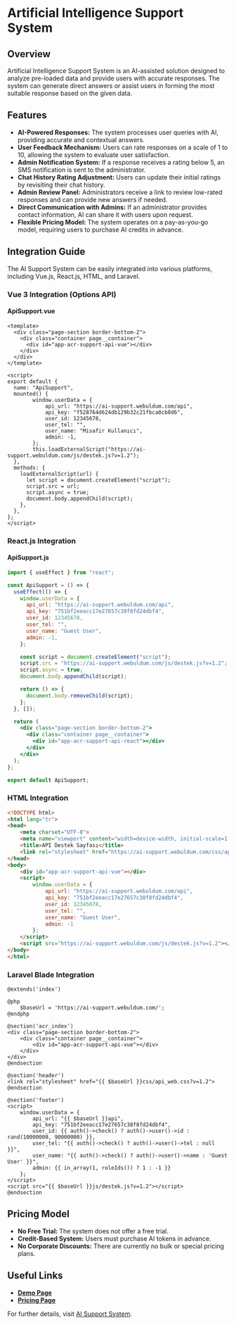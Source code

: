 # Artificial Intelligence Support System

## Overview
Artificial Intelligence Support System is an AI-assisted solution designed to analyze pre-loaded data and provide users with accurate responses. The system can generate direct answers or assist users in forming the most suitable response based on the given data.

## Features
- **AI-Powered Responses:** The system processes user queries with AI, providing accurate and contextual answers.
- **User Feedback Mechanism:** Users can rate responses on a scale of 1 to 10, allowing the system to evaluate user satisfaction.
- **Admin Notification System:** If a response receives a rating below 5, an SMS notification is sent to the administrator.
- **Chat History Rating Adjustment:** Users can update their initial ratings by revisiting their chat history.
- **Admin Review Panel:** Administrators receive a link to review low-rated responses and can provide new answers if needed.
- **Direct Communication with Admins:** If an administrator provides contact information, AI can share it with users upon request.
- **Flexible Pricing Model:** The system operates on a pay-as-you-go model, requiring users to purchase AI credits in advance.

## Integration Guide
The AI Support System can be easily integrated into various platforms, including Vue.js, React.js, HTML, and Laravel.

### Vue 3 Integration (Options API)
#### **ApiSupport.vue**
```vue
<template>
  <div class="page-section border-bottom-2">
    <div class="container page__container">
      <div id="app-acr-support-api-vue"></div>
    </div>
  </div>
</template>

<script>
export default {
  name: "ApiSupport",
  mounted() {
        window.userData = {
            api_url: "https://ai-support.webuldum.com/api",
            api_key: "f528764d624db129b32c21fbca0cb8d6",
            user_id: 12345678,
            user_tel: "",
            user_name: "Misafir Kullanıcı",
            admin: -1,
        };
        this.loadExternalScript("https://ai-support.webuldum.com/js/destek.js?v=1.2");
  },
  methods: {
    loadExternalScript(url) {
      let script = document.createElement("script");
      script.src = url;
      script.async = true;
      document.body.appendChild(script);
    },
  },
};
</script>
```

### React.js Integration
#### **ApiSupport.js**
```jsx
import { useEffect } from "react";

const ApiSupport = () => {
  useEffect(() => {
    window.userData = {
      api_url: "https://ai-support.webuldum.com/api",
      api_key: "751bf2eeacc17e27657c38f8fd24dbf4",
      user_id: 12345678,
      user_tel: "",
      user_name: "Guest User",
      admin: -1,
    };

    const script = document.createElement("script");
    script.src = "https://ai-support.webuldum.com/js/destek.js?v=1.2";
    script.async = true;
    document.body.appendChild(script);

    return () => {
      document.body.removeChild(script);
    };
  }, []);

  return (
    <div class="page-section border-bottom-2">
      <div class="container page__container">
        <div id="app-acr-support-api-react"></div>
      </div>
    </div>
  );
};

export default ApiSupport;
```

### HTML Integration
```html
<!DOCTYPE html>
<html lang="tr">
<head>
    <meta charset="UTF-8">
    <meta name="viewport" content="width=device-width, initial-scale=1.0">
    <title>API Destek Sayfası</title>
    <link rel="stylesheet" href="https://ai-support.webuldum.com/css/api_web.css?v=1.2">
</head>
<body>
    <div id="app-acr-support-api-vue"></div>
    <script>
        window.userData = {
            api_url: "https://ai-support.webuldum.com/api",
            api_key: "751bf2eeacc17e27657c38f8fd24dbf4",
            user_id: 12345678,
            user_tel: "",
            user_name: "Guest User",
            admin: -1
        };
    </script>
    <script src="https://ai-support.webuldum.com/js/destek.js?v=1.2"></script>
</body>
</html>
```

### Laravel Blade Integration
```blade
@extends('index')

@php
    $baseUrl = 'https://ai-support.webuldum.com/';
@endphp

@section('acr_index')
<div class="page-section border-bottom-2">
    <div class="container page__container">
        <div id="app-acr-support-api-vue"></div>
    </div>
</div>
@endsection

@section('header')
<link rel="stylesheet" href="{{ $baseUrl }}css/api_web.css?v=1.2">
@endsection

@section('footer')
<script>
    window.userData = {
        api_url: "{{ $baseUrl }}api",
        api_key: "751bf2eeacc17e27657c38f8fd24dbf4",
        user_id: {{ auth()->check() ? auth()->user()->id : rand(10000000, 90000000) }},
        user_tel: "{{ auth()->check() ? auth()->user()->tel : null }}",
        user_name: "{{ auth()->check() ? auth()->user()->name : 'Guest User' }}",
        admin: {{ in_array(1, roleIds()) ? 1 : -1 }}
    };
</script>
<script src="{{ $baseUrl }}js/destek.js?v=1.2"></script>
@endsection
```

## Pricing Model
- **No Free Trial:** The system does not offer a free trial.
- **Credit-Based System:** Users must purchase AI tokens in advance.
- **No Corporate Discounts:** There are currently no bulk or special pricing plans.

## Useful Links
- **[Demo Page](https://ai-support.webuldum.com/tr/app/destekapi/demo#/)**
- **[Pricing Page](https://ai-support.webuldum.com/tr/app/destekapi/fiyatlandirma)**

For further details, visit [AI Support System](https://ai-support.webuldum.com).

